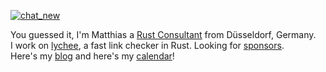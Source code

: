 [![chat_new](https://user-images.githubusercontent.com/175809/223861623-7949d83d-a965-4337-9afd-93d723ce4081.gif)](https://github.com/sponsors/mre)

You guessed it, I'm Matthias a [Rust Consultant](https://corrode.dev/) from Düsseldorf, Germany.  
I work on [lychee](https://github.com/lycheeverse/lychee), a fast link checker in Rust. Looking for [sponsors](https://github.com/sponsors/mre).  
Here's my [blog](https://endler.dev/) and here's my [calendar](https://cal.com/matthias-endler)!
